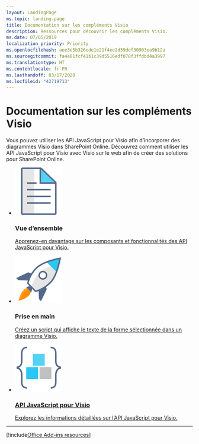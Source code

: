 ```yaml
---
layout: LandingPage
ms.topic: landing-page
title: Documentation sur les compléments Visio
description: Ressources pour découvrir les compléments Visio.
ms.date: 07/05/2019
localization_priority: Priority
ms.openlocfilehash: aee3e5b326ede1e21f4ee2d39def30903ea9b12a
ms.sourcegitcommit: fa4e81fcf41b1c39d5516edf078f3ffdbd4a3997
ms.translationtype: HT
ms.contentlocale: fr-FR
ms.lasthandoff: 03/17/2020
ms.locfileid: "42719713"
---
```

# <a name="visio-add-ins-documentation"></a>Documentation sur les compléments Visio

Vous pouvez utiliser les API JavaScript pour Visio afin d’incorporer des diagrammes Visio dans SharePoint Online. Découvrez comment utiliser les API JavaScript pour Visio avec Visio sur le web afin de créer des solutions pour SharePoint Online. 

<ul class="panelContent cardsF cols cols3">
    <li>
        <div class="cardSize">
            <div class="cardPadding">
                <div class="card">
                    <div class="cardImageOuter">
                        <div class="cardImage">
                            <img src="../images/index-landing-page/i_article.svg" alt="Overview" />
                        </div>
                    </div>
                    <div class="cardText">
                        <h3>Vue d’ensemble</h3>
                        <p><a href="../reference/overview/visio-javascript-reference-overview.md">Apprenez-en davantage sur les composants et fonctionnalités des API JavaScript pour Visio.</a></p>
                    </div>
                </div>
            </div>
        </div>
    </li>
    <li>
        <div class="cardSize">
            <div class="cardPadding">
                <div class="card">
                    <div class="cardImageOuter">
                        <div class="cardImage">
                            <img src="../images/index-landing-page/i_get-started.svg" alt="Getting started" />
                        </div>
                    </div>
                    <div class="cardText">
                        <h3>Prise en main</h3>
                        <p><a href="../reference/overview/visio-javascript-reference-overview.md#get-started">Créez un script qui affiche le texte de la forme sélectionnée dans un diagramme Visio.</p>
                    </div>
                </div>
            </div>
        </div>
    </li>
    <li>
        <div class="cardSize">
            <div class="cardPadding">
                <div class="card">
                    <div class="cardImageOuter">
                        <div class="cardImage">
                            <img src="../images/index-landing-page/i_code-blocks.svg" alt="Visio JavaScript API" />
                        </div>
                    </div>
                    <div class="cardText">
                        <h3>API JavaScript pour Visio</h3>
                        <p><a href="/javascript/api/visio">Explorez les informations détaillées sur l’API JavaScript pour Visio.</a></p>
                    </div>
                </div>
            </div>
        </div>
    </li>
</ul>

---

[!include[Office Add-ins resources](../includes/landing-page-resources-no-script-lab.md)]
